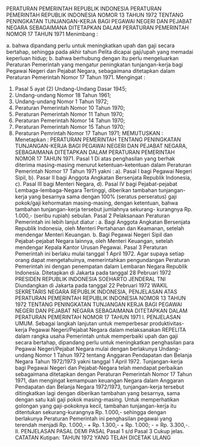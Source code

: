 PERATURAN PEMERINTAH REPUBLIK INDONESIA PERATURAN PEMERINTAH REPUBLIK INDONESIA NOMOR 13 TAHUN 1972 TENTANG PENINGKATAN TUNJANGAN-KERJA BAGI PEGAWAI NEGERI DAN PEJABAT NEGARA SEBAGAIMANA DITETAPKAN DALAM PERATURAN PEMERINTAH NOMOR 17 TAHUN 1971
Menimbang :

a. bahwa dipandang perlu untuk meningkatkan upah dan gaji secara bertahap, sehingga pada akhir tahun Pelita dicapai gaji/upah yang memadai keperluan hidup;
b. bahwa berhubung dengan itu perlu mengeluarkan Peraturan Pemerintah yang mengatur peningkatan tunjangan-kerja bagi Pegawai Negeri dan Pejabat Negara, sebagaimana ditetapkan dalam Peraturan Pemerintah Nomor 17 Tahun 1971.
Mengingat :

1. Pasal 5 ayat (2) Undang-Undang Dasar 1945;
2. Undang-undang Nomor 18 Tahun 1961;
3. Undang-undang Nomor 1 Tahun 1972;
4. Peraturan Pemerintah Nomor 10 Tahun 1970;
5. Peraturan Pemerintah Nomor 11 Tahun 1970;
6. Peraturan Pemerintah Nomor 14 Tahun 1970;
7. Peraturan Pemerintah Nomor 15 Tahun 1970;
8. Peraturan Pemrintah Nomor 17 Tahun 1971;
MEMUTUSKAN :
 Menetapkan : PERATURAN PEMERINTAH TENTANG PENINGKATAN TUNJANGAN-KERJA BAGI PEGAWAI NEGERI DAN PEJABAT NEGARA, SEBAGAIMANA DITETAPKAN DALAM PERATURAN PEMERINTAH NOMOR 17 TAHUN 1971.
Pasal 1
Di atas penghasilan yang berhak diterima masing-masing menurut ketentuan-ketentuan dalam Peraturan Pemerintah Nomor 17 Tahun 1971 yakni : a). Pasal I bagi Pegawai Negeri Sipil, b). Pasar II bagi Anggota Angkatan Bersenjata Republik Indonesia, c). Pasal III bagi Menteri Negara, d). Pasal IV bagi Pejabat-pejabat Lembaga-lembaga-Negara Tertinggi, diberikan tambahan tunjangan-kerja yang besarnya sama dengan 100% (seratus perseratus) gaji pokok/gaji kehormatan masing-masing, dengan ketentuan, bahwa tambahan tunjangan-kerja tersebut jumlahnya sekurang- kurangnya Rp. 1.000,- (seribu rupiah) sebulan.
Pasal 2
Pelaksanaan Peraturan Pemerintah ini lebih lanjut diatur :
a. Bagi Anggota Angkatan Bersenjata Republik Indonesia, oleh Menteri Pertahanan dan Keamanan, setelah mendengar Menteri Keuangan.
b. Bagi Pegawai Negeri Sipil dan Pejabat-pejabat Negara lainnya, oleh Menteri Keuangan, setelah mendengar Kepala Kantor Urusan Pegawai.
Pasal 3
Peraturan Pemerintah ini berlaku mulai tanggal 1 April 1972. Agar supaya setiap orang dapat mengetahuinya, memerintahkan pengundangan Peraturan Pemerintah ini dengan penempatan dalam Lembaran Negara Republik Indonesia. Ditetapkan di Jakarta pada tanggal 28 Pebruari 1972 PRESIDEN REPUBLIK INDONESIA SOEHARTO JENDERAL TNI Diundangkan di Jakarta pada tanggal 22 Pebruari 1972 WAKIL SEKRETARIS NEGARA REPUBLIK INDONESIA, PENJELASAN ATAS PERATURAN PEMERINTAH REPUBLIK INDONESIA NOMOR 13 TAHUN 1972 TENTANG PENINGKATAN TUNJANGAN KERJA BAGI PEGAWAI NEGERI DAN PEJABAT NEGARA SEBAGAIMANA DITETAPKAN DALAM PERATURAN PEMERINTAH NOMOR 17 TAHUN 1971 I. PENJELASAN UMUM. Sebagai langkah lanjutan untuk memperbesar produktivitas-kerja Pegawai Negeri/Pejabat Negara dalam melaksanakan REPELITA dalam rangka usaha Pemerintah untuk memperbaiki upah dan gaji secara bertahap, dipandang perlu untuk meningkatkan penghasilan para Pegawai Negeri/Pejabat Negara mulai dengan berlakunya Undang-undang Nomor 1 Tahun 1972 tentang Anggaran Pendapatan dan Belanja Negara Tahun 1972/1973 yakni tanggal 1 April 1972. Tunjangan-kerja bagi Pegawai Negeri dan Pejabat-Negara telah mendapat perbaikan sebagaimana ditetapkan dengan Peraturan Pemerintah Nomor 17 Tahun 1971, dan mengingat kemampuan keuangan Negara dalam Anggaran Pendapatan dan Belanja Negara 1972/1973, tunjangan-kerja tersebut ditingkatkan lagi dengan diberikan tambahan yang besarnya, sama dengan satu kali gaji pokok masing-masing. Untuk memperhatikan golongan yang gaji-pokoknya kecil, tambahan tunjangan-kerja itu ditentukan sekurang-kurangnya Rp. 1.000,- sehingga dengan berlakunya Peraturan Pemerintah ini penghasilan pegawai yang terendah menjadi Rp. 1.000,- + Rp. 1.300,- + Rp. 1.000; - = Rp. 3.300,-. II. PENJELASAN PASAL DEMI PASAL Pasal 1 s/d Pasal 3 Cukup jelas. CATATAN Kutipan: TAHUN 1972 YANG TELAH DICETAK ULANG